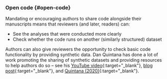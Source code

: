 ### Open code {#open-code}

Mandating or encouraging authors to share code alongside their manuscripts means that reviewers (and later, readers) can:

- See the analyses that were conducted more clearly
- Check whether the code runs on another (similarly structured) dataset

Authors can also give reviewers the opportunity to check basic code functionality by providing synthetic data. Dan Quintana has done a lot of work promoting the sharing of synthetic datasets and providing resources to help authors do so – see his [YouTube video](https://bit.ly/3mjx088){:target="_blank"}, [blog post](https://www.dsquintana.blog/creating-and-synthetic-version-of-a-real-dataset/){:target="_blank"}, and [Quintana (2020)](http://doi.org/10.7554/eLife.53275){:target="_blank"}.
